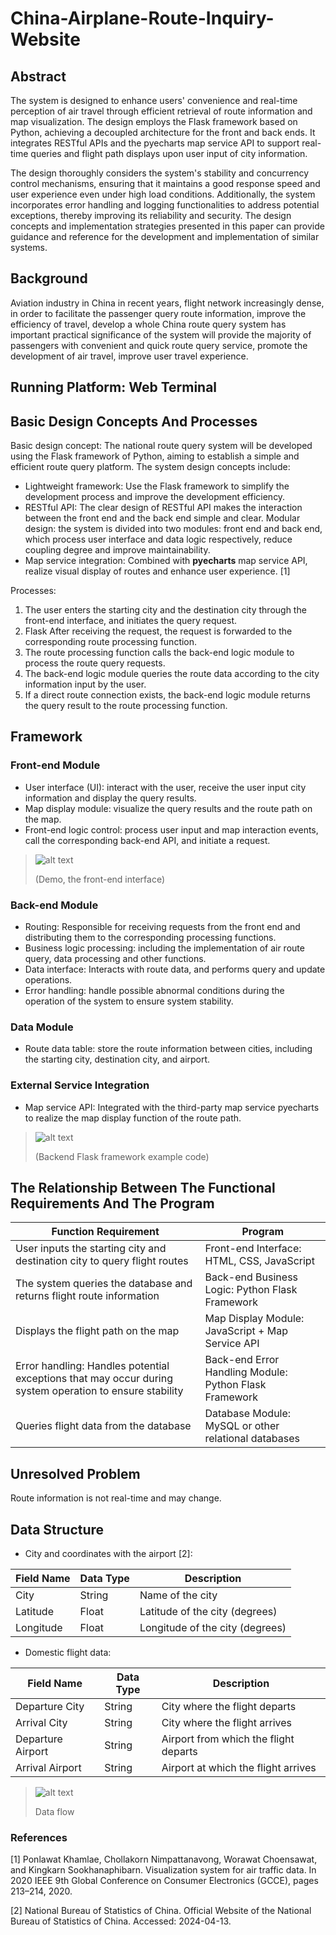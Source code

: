 # China-Airplane-Route-Inquiry-Website

## Abstract

The system is designed to enhance users' convenience and real-time perception of air travel through efficient retrieval of route information and map visualization. The design employs the Flask framework based on Python, achieving a decoupled architecture for the front and back ends. It integrates RESTful APIs and the pyecharts map service API to support real-time queries and flight path displays upon user input of city information.

The design thoroughly considers the system's stability and concurrency control mechanisms, ensuring that it maintains a good response speed and user experience even under high load conditions. Additionally, the system incorporates error handling and logging functionalities to address potential exceptions, thereby improving its reliability and security. The design concepts and implementation strategies presented in this paper can provide guidance and reference for the development and implementation of similar systems.

## Background
Aviation industry in China in recent years, flight network increasingly dense, in order to facilitate the passenger query route information, improve the efficiency of travel, develop a whole China route query system has important practical significance of the system will provide the majority of passengers with convenient and quick route query service, promote the development of air travel, improve user travel experience.

## Running Platform: Web Terminal

## Basic Design Concepts And Processes

Basic design concept: The national route query system will be developed using the Flask framework of Python, aiming to establish a simple and efficient route query platform. The system design concepts include:
- Lightweight framework: Use the Flask framework to simplify the development process and improve the development efficiency. 
- RESTful API: The clear design of RESTful API makes the interaction between the front end and the back end simple and clear. Modular design: the system is divided into two modules: front end and back end, which process user interface and data logic respectively, reduce coupling degree and improve maintainability. 
- Map service integration: Combined with **pyecharts** map service API, realize visual display of routes and enhance user experience. [1]

Processes:
1. The user enters the starting city and the destination city through the front-end interface, and initiates the query request. 
2. Flask After receiving the request, the request is forwarded to the corresponding route processing function. 
3. The route processing function calls the back-end logic module to process the route query requests. 
4. The back-end logic module queries the route data according to the city information input by the user.
5. If a direct route connection exists, the back-end logic module returns the query result to the route processing function.

## Framework
### Front-end Module
- User interface (UI): interact with the user, receive the user input city information and display the query results.
- Map display module: visualize the query results and the route path on the map. 
- Front-end logic control: process user input and map interaction events, call the corresponding back-end API, and initiate a request.

> ![alt text](./Airline-Webpage/image.png)
> 
> (Demo, the front-end interface)

### Back-end Module
- Routing: Responsible for receiving requests from the front end and distributing them to the corresponding processing functions. 
- Business logic processing: including the implementation of air route query, data processing and other functions. 
- Data interface: Interacts with route data, and performs query and update operations.
- Error handling: handle possible abnormal conditions during the operation of the system to ensure system stability.

### Data Module
- Route data table: store the route information between cities, including the starting city, destination city, and airport.

### External Service Integration
- Map service API: Integrated with the third-party map service pyecharts to realize the map display function of the route path.

> ![alt text](./Airline-Webpage/image-1.png)
> 
> (Backend Flask framework example code)

## The Relationship Between The Functional Requirements And The Program

| Function Requirement                                      | Program                                           |
|----------------------------------------------------------|---------------------------------------------------|
| User inputs the starting city and destination city to query flight routes | Front-end Interface: HTML, CSS, JavaScript        |
| The system queries the database and returns flight route information | Back-end Business Logic: Python Flask Framework   |
| Displays the flight path on the map                            | Map Display Module: JavaScript + Map Service API  |
| Error handling: Handles potential exceptions that may occur during system operation to ensure stability | Back-end Error Handling Module: Python Flask Framework |
| Queries flight data from the database                       | Database Module: MySQL or other relational databases |

## Unresolved Problem
Route information is not real-time and may change.

## Data Structure

- City and coordinates with the airport [2]:

| Field Name | Data Type | Description                      |
|------------|-----------|----------------------------------|
| City       | String    | Name of the city                |
| Latitude   | Float     | Latitude of the city (degrees)  |
| Longitude  | Float     | Longitude of the city (degrees) |

- Domestic flight data:

| Field Name        | Data Type | Description                          |
|-------------------|-----------|--------------------------------------|
| Departure City    | String    | City where the flight departs       |
| Arrival City      | String    | City where the flight arrives        |
| Departure Airport  | String    | Airport from which the flight departs |
| Arrival Airport    | String    | Airport at which the flight arrives  |

> ![alt text](./Airline-Webpage/image-2.png)
> 
> Data flow

### References

[1] Ponlawat Khamlae, Chollakorn Nimpattanavong, Worawat Choensawat, and Kingkarn Sookhanaphibarn. Visualization system for air traffic data. In 2020 IEEE 9th Global Conference on Consumer Electronics (GCCE), pages 213–214, 2020.

[2] National Bureau of Statistics of China. Official Website of the National Bureau of Statistics of China. Accessed: 2024-04-13.
